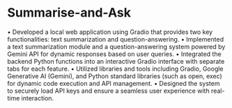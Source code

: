 # Summarise-and-Ask
• Developed a local web application using Gradio that provides two key functionalities: text summarization and question-answering.
• Implemented a text summarization module and a question-answering system powered by Gemini API for dynamic responses based on user queries.
• Integrated the backend Python functions into an interactive Gradio interface with separate tabs for each feature.
• Utilized libraries and tools including Gradio, Google Generative AI (Gemini), and Python standard libraries (such as open, exec) for dynamic code execution and API management.
• Designed the system to securely load API keys and ensure a seamless user experience with real-time interaction.
